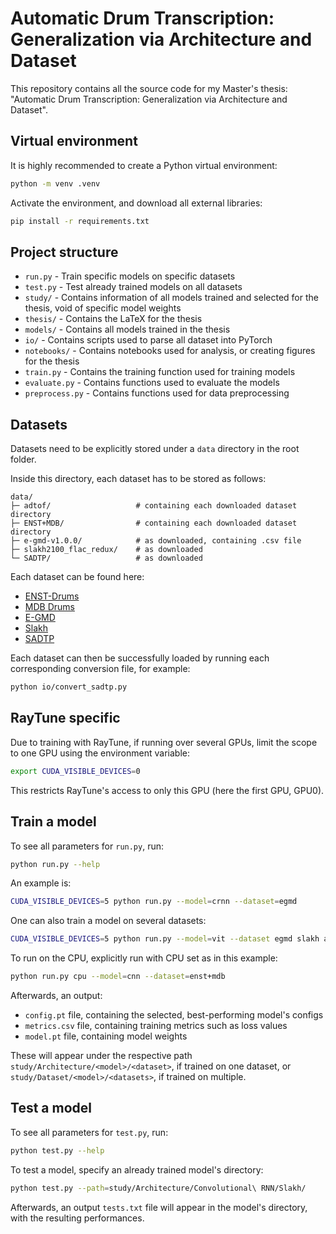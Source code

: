 # Automatic Drum Transcription: Generalization via Architecture and Dataset

This repository contains all the source code for my Master's thesis: "Automatic Drum Transcription: Generalization via Architecture and Dataset". 

## Virtual environment

It is highly recommended to create a Python virtual environment:

```sh
python -m venv .venv
```

Activate the environment, and download all external libraries:

```sh
pip install -r requirements.txt
```

## Project structure

* ```run.py``` - Train specific models on specific datasets
* ```test.py``` - Test already trained models on all datasets
* ```study/``` - Contains information of all models trained and selected for the thesis, void of specific model weights
* ```thesis/``` - Contains the LaTeX for the thesis
* ```models/``` - Contains all models trained in the thesis
* ```io/``` - Contains scripts used to parse all dataset into PyTorch
* ```notebooks/``` - Contains notebooks used for analysis, or creating figures for the thesis
* ```train.py``` - Contains the training function used for training models
* ```evaluate.py``` - Contains functions used to evaluate the models
* ```preprocess.py``` - Contains functions used for data preprocessing

## Datasets

Datasets need to be explicitly stored under a ```data``` directory in the root folder.

Inside this directory, each dataset has to be stored as follows:
```
data/
├─ adtof/                   # containing each downloaded dataset directory
├─ ENST+MDB/                # containing each downloaded dataset directory
├─ e-gmd-v1.0.0/            # as downloaded, containing .csv file
├─ slakh2100_flac_redux/    # as downloaded
└─ SADTP/                   # as downloaded
```

Each dataset can be found here:
* [ENST-Drums](https://zenodo.org/records/7432188)
* [MDB Drums](https://github.com/CarlSouthall/MDBDrums)
* [E-GMD](https://zenodo.org/records/4300943)
* [Slakh](https://zenodo.org/records/4599666)
* [SADTP](https://github.com/RunarFosse/SADTP)

Each dataset can then be successfully loaded by running each corresponding conversion file, for example:
```sh
python io/convert_sadtp.py
```

## RayTune specific

Due to training with RayTune, if running over several GPUs, limit the scope to one GPU using the environment variable:
```sh
export CUDA_VISIBLE_DEVICES=0
```

This restricts RayTune's access to only this GPU (here the first GPU, GPU0).

## Train a model

To see all parameters for ```run.py```, run:
```sh
python run.py --help
```

An example is:
```sh
CUDA_VISIBLE_DEVICES=5 python run.py --model=crnn --dataset=egmd
```

One can also train a model on several datasets:
```sh
CUDA_VISIBLE_DEVICES=5 python run.py --model=vit --dataset egmd slakh adtof_yt
```

To run on the CPU, explicitly run with CPU set as in this example:
```sh
python run.py cpu --model=cnn --dataset=enst+mdb
```

Afterwards, an output:
* ```config.pt``` file, containing the selected, best-performing model's configs
* ```metrics.csv``` file, containing training metrics such as loss values
* ```model.pt``` file, containing model weights

These will appear under the respective path ```study/Architecture/<model>/<dataset>```, if trained on one dataset, or ```study/Dataset/<model>/<datasets>```, if trained on multiple.

## Test a model

To see all parameters for ```test.py```, run:
```sh
python test.py --help
```

To test a model, specify an already trained model's directory:
```sh
python test.py --path=study/Architecture/Convolutional\ RNN/Slakh/
```

Afterwards, an output ```tests.txt``` file will appear in the model's directory, with the resulting performances.